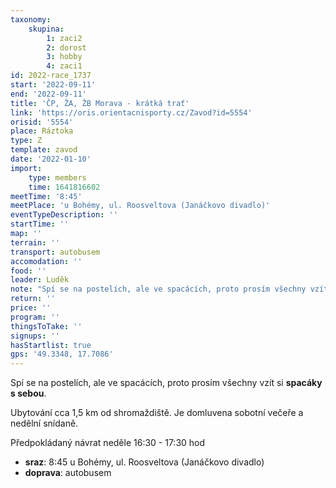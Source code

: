 ```yaml
---
taxonomy:
    skupina:
        1: zaci2
        2: dorost
        3: hobby
        4: zaci1
id: 2022-race_1737
start: '2022-09-11'
end: '2022-09-11'
title: 'ČP, ŽA, ŽB Morava - krátká trať'
link: 'https://oris.orientacnisporty.cz/Zavod?id=5554'
orisid: '5554'
place: Ráztoka
type: Z
template: zavod
date: '2022-01-10'
import:
    type: members
    time: 1641816602
meetTime: '8:45'
meetPlace: 'u Bohémy, ul. Roosveltova (Janáčkovo divadlo)'
eventTypeDescription: ''
startTime: ''
map: ''
terrain: ''
transport: autobusem
accomodation: ''
food: ''
leader: Luděk
note: "Spí se na postelích, ale ve spacácích, proto prosím všechny vzít si **spacáky s sebou**.\r\n\r\nUbytování cca 1,5 km od shromaždiště.\r\nJe domluvena sobotní večeře a nedělní snídaně.\r\n\r\nPředpokládaný návrat neděle 16:30 - 17:30 hod"
return: ''
price: ''
program: ''
thingsToTake: ''
signups: ''
hasStartlist: true
gps: '49.3348, 17.7086'
---
```


Spí se na postelích, ale ve spacácích, proto prosím všechny vzít si **spacáky s sebou**.

Ubytování cca 1,5 km od shromaždiště.
Je domluvena sobotní večeře a nedělní snídaně.

Předpokládaný návrat neděle 16:30 - 17:30 hod
* **sraz**: 8:45 u Bohémy, ul. Roosveltova (Janáčkovo divadlo)
* **doprava**: autobusem
